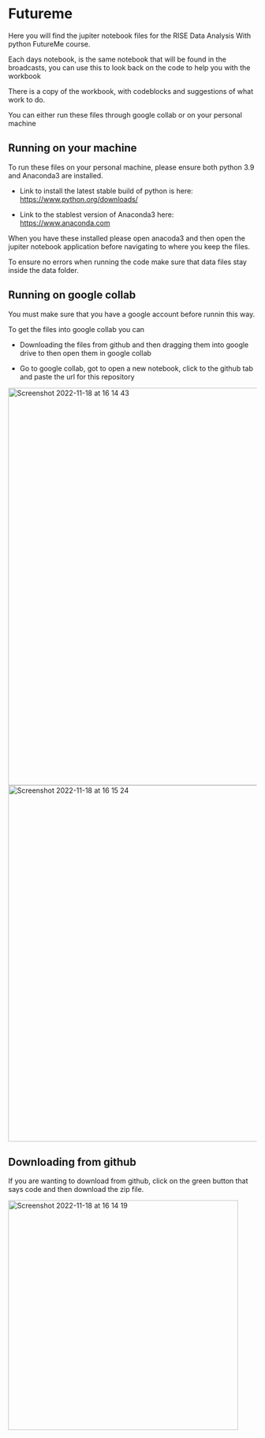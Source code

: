 # Futureme
Here you will find the jupiter notebook files for the RISE Data Analysis With python FutureMe course. 

Each days notebook, is the same notebook that will be found in the broadcasts, you can use this to look back on the code to help you with the workbook

There is a copy of the workbook, with codeblocks and suggestions of what work to do. 

You can either run these files through google collab or on your personal machine

## Running on your machine 
To run these files on your personal machine, please ensure both python 3.9 and Anaconda3 are installed. 

* Link to install the latest stable build of python is here: https://www.python.org/downloads/

* Link to the stablest version of Anaconda3 here: https://www.anaconda.com

When you have these installed please open anacoda3 and then open the jupiter notebook application before navigating to where you keep the files. 

To ensure no errors when running the code make sure that data files stay inside the data folder. 

## Running on google collab 
You must make sure that you have a google account before runnin this way. 

To get the files into google collab you can 

* Downloading the files from github and then dragging them into google drive to then open them in google collab

* Go to google collab, got to open a new notebook, click to the github tab and paste the url for this repository 
<img width="806" alt="Screenshot 2022-11-18 at 16 14 43" src="https://user-images.githubusercontent.com/62378859/202751702-59e4948e-6586-4348-bad9-f7b03b288418.png">
<img width="723" alt="Screenshot 2022-11-18 at 16 15 24" src="https://user-images.githubusercontent.com/62378859/202751723-c0fb53fd-c07b-4ad8-ad0b-4cda9327cc04.png">




## Downloading from github
If you are wanting to download from github, click on the green button that says code and then download the zip file.

<img width="466" alt="Screenshot 2022-11-18 at 16 14 19" src="https://user-images.githubusercontent.com/62378859/202751302-1e47ada5-166e-44eb-96d1-aa2ca820e0dd.png">



